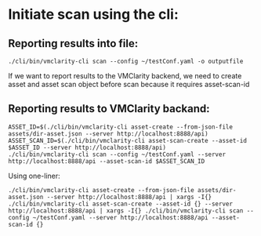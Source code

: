 # Initiate scan using the cli:

## Reporting results into file:
```
./cli/bin/vmclarity-cli scan --config ~/testConf.yaml -o outputfile
```

If we want to report results to the VMClarity backend, we need to create asset and asset scan object before scan because it requires asset-scan-id

## Reporting results to VMClarity backand:

```
ASSET_ID=$(./cli/bin/vmclarity-cli asset-create --from-json-file assets/dir-asset.json --server http://localhost:8888/api)
ASSET_SCAN_ID=$(./cli/bin/vmclarity-cli asset-scan-create --asset-id $ASSET_ID --server http://localhost:8888/api)
./cli/bin/vmclarity-cli scan --config ~/testConf.yaml --server http://localhost:8888/api --asset-scan-id $ASSET_SCAN_ID
```

Using one-liner:
```
./cli/bin/vmclarity-cli asset-create --from-json-file assets/dir-asset.json --server http://localhost:8888/api | xargs -I{} ./cli/bin/vmclarity-cli asset-scan-create --asset-id {} --server http://localhost:8888/api | xargs -I{} ./cli/bin/vmclarity-cli scan --config ~/testConf.yaml --server http://localhost:8888/api --asset-scan-id {}
```